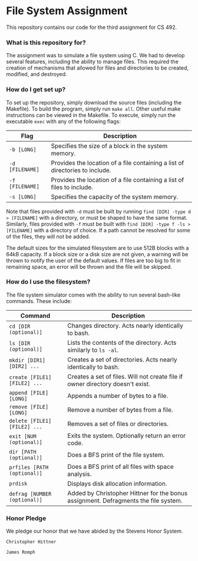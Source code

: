 # File System Assignment #

This repository contains our code for the third assignment for CS 492.

### What is this repository for? ###

The assignment was to simulate a file system using C. We had to develop several features, including the ability to manage files. This required the creation of mechanisms that allowed for files and directories to be created, modified, and destroyed.

### How do I get set up? ###

To set up the repository, simply download the source files (including the Makefile). To build the program, simply run `make all`. Other useful make instructions can be viewed in the Makefile. To execute, simply run the executable `exec` with any of the following flags:

Flag | Description 
-----|------------
`-b [LONG]` | Specifies the size of a block in the system memory.
`-d [FILENAME]` | Provides the location of a file containing a list of directories to include.
`-f [FILENAME]` | Provides the location of a file containing a list of files to include.
`-s [LONG]` | Specifies the capacity of the system memory.

Note that files provided with `-d` must be built by running `find [DIR] -type d > [FILENAME]` with a directory, or must be shaped to have the same format. Similarly, files provided with `-f` must be built with `find [DIR] -type f -ls > [FILENAME]` with a directory of choice. If a path cannot be resolved for some of the files, they will not be added.

The default sizes for the simulated filesystem are to use 512B blocks with a 64kB capacity. If a block size or a disk size are not given, a warning will be thrown to notify the user of the default values. If files are too big to fit in remaining space, an error will be thrown and the file will be skipped.

### How do I use the filesystem? ###

The file system simulator comes with the ability to run several bash-like commands. These include:

Command | Description
--------|------------
`cd [DIR (optional)]` | Changes directory. Acts nearly identically to bash.
`ls [DIR (optional)]` | Lists the contents of the directory. Acts similarly to `ls -al`.
`mkdir [DIR1] [DIR2] ...` | Creates a set of directories. Acts nearly identically to bash.
`create [FILE1] [FILE2] ...` | Creates a set of files. Will not create file if owner directory doesn't exist.
`append [FILE] [LONG]` | Appends a number of bytes to a file.
`remove [FILE] [LONG]` | Remove a number of bytes from a file.
`delete [FILE1] [FILE2] ...` | Removes a set of files or directories.
`exit [NUM (optional)]` | Exits the system. Optionally return an error code.
`dir [PATH (optional)]` | Does a BFS print of the file system.
`prfiles [PATH (optional)]` | Does a BFS print of all files with space analysis.
`prdisk` | Displays disk allocation information.
`defrag [NUMBER (optional)]` | Added by Christopher Hittner for the bonus assignment. Defragments the file system.

### Honor Pledge ###
We pledge our honor that we have abided by the Stevens Honor System.

`Christopher Hittner`

`James Romph`
